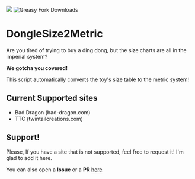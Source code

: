 ![](https://img.shields.io/github/stars/yossi99/DongleSize2Metric?logo=github)
![Greasy Fork Downloads](https://img.shields.io/greasyfork/dt/484013-donglesize2metric?logo=greasyfork)


# DongleSize2Metric

Are you tired of trying to buy a ding dong, but the size charts are all in the imperial system? 

**We gotcha you covered!**

This script automatically converts the toy's size table to the metric system!


## Current Supported sites
- Bad Dragon (bad-dragon.com)
- TTC (twintailcreations.com)

## Support!
Please, If you have a site that is not supported, feel free to request it! I'm glad to add it here.

You can also open a **Issue** or a **PR** [here](https://github.com/yossi99/DongleSize2Metric)
